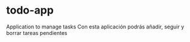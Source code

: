# todo-app
Application to manage tasks
Con esta aplicación podrás añadir, seguir y borrar tareas pendientes
